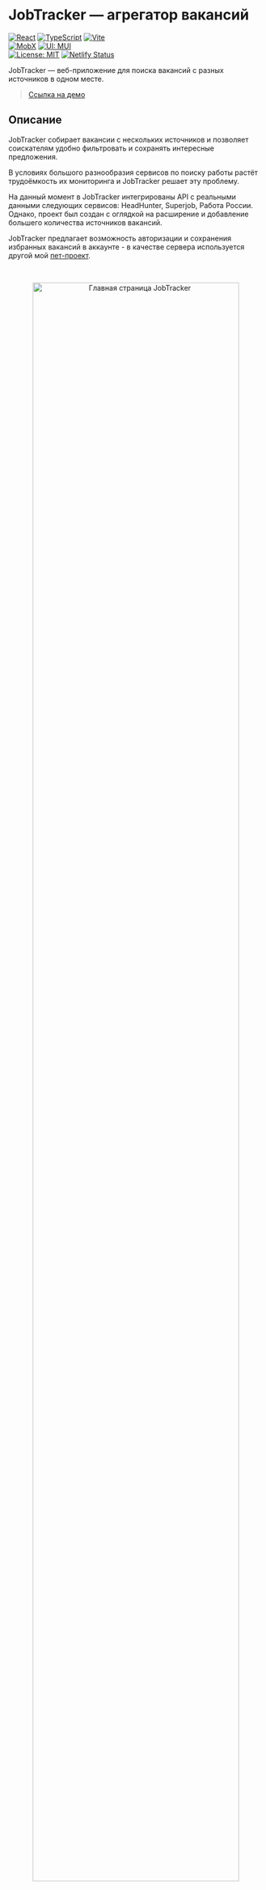 # **JobTracker — агрегатор вакансий**

[![React](https://img.shields.io/badge/React-18-blue?style=flat&logo=react)](https://react.dev/) [![TypeScript](https://img.shields.io/badge/TypeScript-5.6.2-blue?style=flat&logo=typescript)](https://www.typescriptlang.org/) [![Vite](https://img.shields.io/badge/Built%20with-Vite-646CFF?style=flat&logo=vite&logoColor=white)](https://vite.dev/) <br/> [![MobX](https://img.shields.io/badge/State-MobX-orange?style=flat&logo=mobx&logoColor=white)](https://mobx.js.org/) [![UI: MUI](https://img.shields.io/badge/UI-Material-007FFF?style=flat&logo=mui&logoColor=white)](https://mui.com/) <br/> [![License: MIT](https://img.shields.io/badge/License-MIT-green.svg)](https://github.com/cptblackmore/jobtracker/blob/main/LICENSE) [![Netlify Status](https://api.netlify.com/api/v1/badges/40d12425-12d1-4d54-ad0e-9c472446b4a7/deploy-status)](https://app.netlify.com/sites/cptblackmore-jobtracker/deploys)

JobTracker — веб-приложение для поиска вакансий с разных источников в одном месте.

> [Ссылка на демо](https://cptblackmore-jobtracker.netlify.app/home)

## **Описание**

JobTracker собирает вакансии с нескольких источников и позволяет соискателям удобно фильтровать и сохранять интересные предложения.

В условиях большого разнообразия сервисов по поиску работы растёт трудоёмкость их мониторинга и JobTracker решает эту проблему.

На данный момент в JobTracker интегрированы API с реальными данными следующих сервисов: HeadHunter, Superjob, Работа России. Однако, проект был создан с оглядкой на расширение и добавление большего количества источников вакансий.

JobTracker предлагает возможность авторизации и сохранения избранных вакансий в аккаунте - в качестве сервера используется другой мой [пет-проект](https://github.com/cptblackmore/jobtracker-server).

<br/>
<p align="center">
  <img src="https://github.com/user-attachments/assets/0259cd9a-23c2-440c-b69b-63a6f33ec957" width="90%" alt="Главная страница JobTracker"/>
</p>

## **Основной функционал**

- **Агрегация вакансий с нескольких сайтов:** сбор актуальных предложений с hh.ru, superjob.ru и trudvsem.ru через их API.
- **Гибкая фильтрация:** фильтры по должности, периоду размещения, типу занятости, местоположению и диапазону зарплат. Система автоматически предупреждает, если какие-то источники несовместимы с выбранными фильтрами.
- **Управление избранным:** возможность сохранить вакансии в избранное, скачать в разных форматах (TXT, CSV), экспортировать на другие устройства JSON файлом.
- **Авторизация и Личный кабинет:** регистрация по email с подтверждением, авторизация и сохранение списка избранных вакансий в базе данных.
- **Виртуализация списков:** бесконечная прокрутка с виртуализацией для отображения тысяч вакансий без потери производительности.
- **Доступность:** поддержка навигации с клавиатуры по всем фичам, корректное использование ARIA-атрибутов для скринридеров (проверено с NVDA).
- **Realtime-синхронизация вкладок:** использование BroadcastChannel API для синхронизации данных авторизации между несколькими открытыми вкладками.

## **Примеры использования**

### Поиск вакансий

Быстро находим актуальные вакансии с разных источников. 

В одном списке — предложения с HH, Superjob и Работа России, адаптированные под единый формат.

<p align="center">
  <img src="https://github.com/user-attachments/assets/0be22f35-1a95-4d24-9897-100e852c409c" width="90%" alt="Поиск вакансий"/>
</p>

### Фильтрация

Фильтрация вакансий по зарплате, опыту, местоположению и типу занятости.  

Без нерелевантных результатов. Источники, не поддерживающие включенный фильтр, автоматически исключаются.

<p align="center">
  <img src="https://github.com/user-attachments/assets/3b56feec-f227-41e8-a82e-d122e0441f83" width="90%" alt="Фильтрация вакансий"/>
</p>

### Избранное

Добавляем вакансии в избранное одним кликом.  

Можно скачать список в TXT, CSV или экспортировать в JSON — чтобы сохранить себе или с кем-то поделиться.

<p align="center">
  <img src="https://github.com/user-attachments/assets/9e8d3efa-6fac-4440-8807-d672470a7797" width="90%" alt="Избранное"/>
</p>

### Авторизация

При авторизации локальное избранное синхронизируется со списком избранного с сервера.

Становится доступен Личный кабинет с общей информацией и действиями над аккаунтом.

<p align="center">
  <img src="https://github.com/user-attachments/assets/699b2bb9-b66b-455a-a87f-533f4d126f38" width="90%" alt="Авторизация"/>
</p>

## **Стек**

### Основной стек

- **TypeScript** — строгая типизация компонентов, хранилищ, адаптеров API, универсальных инструментов
- **React 18** — функциональные компоненты, хуки, контекст
- **React Router v7** — навигация, вложенные роуты и их защита
- **MUI (Material UI)** — продуманные компоненты, темизация, адаптивный UI, анимации
- **MobX** — реактивные глобальные состояния без бойлерплейта
- **Axios** — кастомные ошибки и инстансы, интерцепторы, отмена запросов

### Инфраструктура и сборка

- **Vite** — быстрая сборка, дев-сервер, поддержка .env
- **@emotion/styled** — стилизация компонентов
- **nanoid** — генерация коротких уникальных ID
- **react-transition-group** — анимации появления/исчезновения элементов

### Дополнительные библиотеки

- **react-virtuoso** — виртуализация списков вакансий (поиск, избранное)
- **date-fns** — локализация и форматирование дат без лишнего веса
- **currency-symbol-map** — корректные значки валют в зарплатах
- **react-intersection-observer** — отслеживание видимости элементов
- **html-to-text** — преобразование HTML в текст (описания вакансий)

## **Устройство и архитектура**

Проект организован на основе методологии Feature-Sliced Design (FSD), что упрощает масштабирование, ускоряет добавление новых фич и поддерживает высокую читаемость кода на протяжении всего цикла разработки.

Весь код строго разделён на слои (`app`, `pages`, `widgets`, `features`, `entities`, `shared`), а внутри них — на слайсы и сегменты, что облегчает навигацию для разработчиков, знакомых с FSD.  

Подробнее о принципах методологии можно прочитать в [официальной документации](https://feature-sliced.github.io/documentation/ru/docs/get-started/overview).

  **Структура src**:
  
```
├── app
|  ├── App.tsx
|  ├── context
|  ├── index.tsx
|  └── router
├── entities
|  └── Vacancy
├── features
|  ├── Auth
|  └── Favorites
├── pages
|  ├── account
|  ├── activation
|  ├── favorites
|  ├── home
|  ├── loading
|  └── search
├── shared
|  ├── api
|  ├── config
|  ├── lib
|  └── ui
└── widgets
   ├── AccountActions
   ├── AccountActivation
   ├── AccountInfo
   ├── ActivationMessage
   ├── AuthModal
   ├── FavoritesActions
   ├── FavoritesList
   ├── FavoritesQuantity
   ├── Footer
   ├── Logo
   ├── Nav
   ├── PageTitle
   ├── SourcesStatusTable
   ├── VacancyCard
   ├── VacancyFilter
   ├── VacancyList
   └── VacancySource
```

### **Состояние и управление данными**

В проекте применены разные модели управления состоянием, в зависимости от характера данных:

- **Локальное состояние (страница поиска):**
  Для управления параметрами фильтрации и списком вакансий используется `useReducer`.  
  Это решение позволяет избежать лишних перерендеров и гарантирует, что данные всегда "освежаются" при возвращении на страницу.
  
    ```ts
    export const vacancyListReducer = (state: State, action: Action): State => {
      switch (action.type) {
        case 'SET_PAGE':
          return {...state, params: {...state.params, page: action.page}};
        case 'SET_FILTERS':
          return {...state, params: {...state.params, filters: action.filters}};
        case 'SET_VACANCIES':
          return {...state, vacancies: action.vacancies};
        case 'ADD_VACANCIES':
          return {...state, vacancies: [...state.vacancies, ...action.vacancies]};
        default:
          return state;
      }
    }
    ```

- **Глобальные состояния (MobX)**:
  - `AuthStore` — авторизация, данные пользователя, токены, модалка, синхронизация между вкладками.
  - `FavoritesStore` — управление избранным, синхронизация с сервером.
  - `AlertsStore` — очередь уведомлений, показ/удаление.
- **Браузерные хранилища**:
  - `localStorage` — JWT access-токен, тема, лидер-вкладка, избранное.
  - `sessionStorage` — статус обновления токенов.

### Интегрированные API вакансий

  - [SuperJob API](https://api.superjob.ru/) — требуется "Secret key" (см. [инструкцию](#регистрация-приложения-в-api-superjob)).
  - [HeadHunter API](https://dev.hh.ru/) — открытое API, работает без ключа.
  - [«Работа России» API](https://trudvsem.ru/opendata/api) — государственный источник; не поддерживает большинство фильтров (тип занятости, зарплата, период).

### Работа с API

Приложение использует две независимые модели взаимодействия с API:

- **Вакансии**:  
  Запросы к внешним источникам (hh, superjob, trudvsem) проходят через единый проксирующий эндпоинт на бэкенде (`/vacanciesProxy`).  
  Клиент использует паттерн `Strategy`: каждый источник имеет собственные адаптеры (`adaptParams`, `adaptVacancies`, `adaptVacancy`).  
  Все адаптеры описаны в реестре `sourcesRegistry`, где у каждого источника хранятся также стили, адреса и список несовместимых фильтров.

- **Авторизация и избранное**:  
  Для запросов используются все остальные эндпоинты (`/login`, `/registration`, `/refresh`, `/favorites` и т.д.).
  Взаимодействие идёт через сервисный слой (`AuthService`, `FavoritesService`), использующий экземпляр Axios (`$api`) с интерцепторами для подстановки токенов и обработки ошибок.

  ```ts
  $api.interceptors.request.use(config => {
    if (config.url?.split('/')[1] !== '/refresh') {
      config.headers.Authorization = `Bearer ${localStorage.getItem('token')}`;
    }
    return config;
  });
  ```

### **Роутинг и навигация**

Навигация построена на `React Router v7`:

- Все страницы имеют собственный маршрут (`/home`, `/search`, `/favorites`, `/account`, `/activation`) в `Router.tsx` и вложены в универсальный лэйаут страницы.
- Страницы, которым важна инициализация данных или авторизация пользователя (`/favorites`, `/activation`, `/account`) обёрнуты в компонент `<ProtectedRoute>`:
  ```ts
    export const ProtectedRoute: React.FC<Props> = ({ isReady, isAllowed }) => {
      if (!isReady) {
        return <LoadingPage />;
      }

      return isAllowed ? <Outlet /> : <Navigate to="/" replace />;
    };
  ```
- Навигация между страницами происходит через `<Link>` или `useNavigate`.
- Параметры фильтров поисковой страницы синхронизируются с URL и сохраняются в `History API`, что обеспечивает корректную работу истории браузера.

### **Авторизация и безопасность**

Авторизация реализована через JWT-токены:

- `accessToken` хранится в `localStorage`.
- `refreshToken` хранится в `httpOnly` cookie и добавляется только сервером.
- Успешное обновление токенов подтверждается клиентом по роуту `/refresh/ack`, после чего они обновляются уже и в БД. Это позволяет избежать потери токенов из-за нестабильного соединения или несвоевременного закрытия вкладки.
- Обновление токенов (`refresh`) инициируется только **лидирующей вкладкой** для оптимизации сетевой активности и избежания гонки.
  - Лидер вкладки определяется алгоритмом на основе `BroadcastChannel` + heartbeat-механизма (`localStorage` ключ с обновляющимся timestamp).
  - Если вкладка теряет лидерство — инициируется автоматическое переизбрание.
- Данные пользователя автоматически синхронизируются между вкладками с помощью сообщений в `BroadcastChannel` (`authChannel`).

  ```ts
  ...
  if (type === 'request_auth') {
    await waitForCondition(() => authStore.isInit);
    if (authStore.isLeader) {
      authChannel.postMessage(
        {type: 'response_auth', payload: toJS(authStore.user)}
      ); 
    }
  }

  if (type === 'response_auth' || type === 'login') {
    authStore.setUser(event.data.payload);
    authStore.setInit(true);
  }
  ...
  ```

### **Оптимизация производительности**

Оптимизация выполнена в самых значимых местах:

- **useReducer** для тяжёлого состояния списка вакансий и фильтров.
- **useCallback** для обработчиков событий и колбэков в дочерние компоненты.
- **useMemo** для мемоизации тяжёлых состояний.
- **Виртуализация списков** через `react-virtuoso`:
  - В списках вакансий (поиск, избранное) реализован lazy loading вакансий с их виртуализацией при скроллинге.
  - Скроллинг остаётся плавным даже при тысячах подгруженных вакансий.
- **Минимизация состояний**:
  - По возможности использовал `useRef` вместо `useState` и `computed` вместо `action`.

## Установка и запуск

0. Перед началом убедитесь, что у вас есть:
    - Node.js версии **18 и выше** — [скачать с nodejs.org](https://nodejs.org/)
    - Git — [скачать с git-scm.com](https://git-scm.com/)
1. Клонируйте репозиторий: `git clone https://github.com/cptblackmore/jobtracker`.
2. Перейдите в него: `cd jobtracker`.
3. Установите зависимости: `npm install`.
4. Создайте файл с переменными окружения: `cp .env.example .env`.
5. Откройте `.env` и заполните поля:
	- `VITE_API_URL` — адрес API jobtracker-server. Если не хостили свой, используйте демо: `https://jobtracker-server.onrender.com/api` (указан по умолчанию).
	- `VITE_SUPERJOB_API_APP_KEY` — ключ для API Superjob. Требует регистрации приложения (см. главу ниже). Вы можете не указывать это свойство, но тогда данный источник работать не будет.
	- `VITE_MODE` — если собираетесь разрабатывать и тестировать хуки/компоненты, укажите `development`. 

	**Пример готового `.env`:**
    ```dotenv
    VITE_API_URL=https://jobtracker-server.onrender.com/api
    VITE_SUPERJOB_API_APP_KEY=v3.r.123820349.b68cc10ac962d5436d1f0f980e84fc6c604d5dsd.c1c4d5a9f2ba2dc80ce328f4802fbe72d97346dd
    VITE_MODE=development
    ```

6. Запустите: `npm run dev` (или `npm run dev -- --host`, чтобы получить адреса для локальной сети).

### Регистрация приложения в API Superjob

 > ⚠️ Это необязательно! Если вы не хотите использовать SuperJob, просто оставьте переменную `VITE_SUPERJOB_API_APP_KEY` пустой. Всё остальное будет работать.

1. Перейдите на [страницу API](https://api.superjob.ru/).
2. Зарегистрируйте приложение (потребуется аккаунт соискателя).
3. Дождитесь рассмотрения.
4. Найдите ключ: "Информация о приложении" → "Secret key".
5. Укажите его в свойстве `VITE_SUPERJOB_API_APP_KEY` в файле `.env`.

## Roadmap

- **Интеграция новых источников**: найти и добавить другие источники вакансий с открытыми API и возможностью осуществлять поиск (например, Rabota.ru).
- **UX**: добавить облако актуальных профессий, историю поиска с возможностью повтора, возможность поделиться результатами поиска и списком избранного — через короткие URL и кнопки соцсетей (Telegram, VK, WhatsApp).
- **Безопасность**: добавить функционал смены и восстановления пароля.
- **Тестирование**: покрыть тестами критическую бизнес-логику (поиск, фильтрация, избранное, авторизация).
- **Технологии**: обновить до последних версий React и MUI для доступа к новым фичам, перейти с MobX на Redux Toolkit с RTK Query для более масштабируемой архитектуры.

## Author

**Victor** *aka* **captain_blackmore**
- [Telegram](https://t.me/captain_blackmore)
- [Github](https://github.com/cptblackmore)

## License

This project is licensed under the MIT License - see the [LICENSE](https://github.com/cptblackmore/jobtracker/blob/main/LICENSE) file for details.
